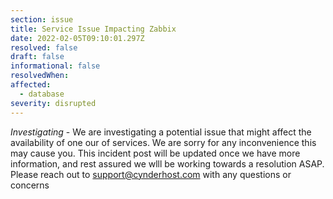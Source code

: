 ```yaml
---
section: issue
title: Service Issue Impacting Zabbix
date: 2022-02-05T09:10:01.297Z
resolved: false
draft: false
informational: false
resolvedWhen: 
affected:
  - database
severity: disrupted
---
```

*Investigating* - We are investigating a potential issue that might affect the availability of one our of services. We are sorry for any inconvenience this may cause you. This incident post will be updated once we have more information, and rest assured we wlll be working towards a resolution ASAP. Please reach out to support@cynderhost.com with any questions or concerns

